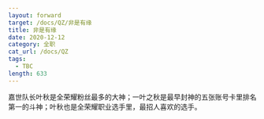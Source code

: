 ```yaml
---
layout: forward
target: /docs/QZ/非是有缘
title: 非是有缘
date: 2020-12-12
category: 全职
cat_url: /docs/QZ
tags: 
  - TBC
length: 633
---
```


嘉世队长叶秋是全荣耀粉丝最多的大神；一叶之秋是最早封神的五张账号卡里排名第一的斗神；叶秋也是全荣耀职业选手里，最招人喜欢的选手。
